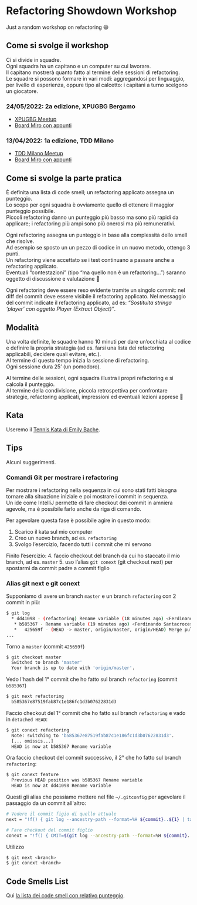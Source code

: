 # Refactoring Showdown Workshop
Just a random workshop on refactoring 😄

## Come si svolge il workshop
Ci si divide in squadre.  
Ogni squadra ha un capitano e un computer su cui lavorare.  
Il capitano mostrerà quanto fatto al termine delle sessioni di refactoring.  
Le squadre si possono formare in vari modi: aggregandosi per linguaggio, per livello di esperienza, oppure tipo al calcetto: i capitani a turno scelgono un giocatore.  
### 24/05/2022: 2a edizione, XPUGBG Bergamo
- [XPUGBG Meetup](https://www.meetup.com/it-IT/xpugbg/events/285713930/)
- [Board Miro con appunti](https://miro.com/app/board/uXjVOyETY8s=/)
### 13/04/2022: 1a edizione, TDD Milano
- [TDD Milano Meetup](https://www.meetup.com/it-IT/TDD-Milano/events/284995543/)
- [Board Miro con appunti](https://miro.com/app/board/uXjVO9UHkwY=/)
## Come si svolge la parte pratica
È definita una lista di code smell; un refactoring applicato assegna un punteggio.  
Lo scopo per ogni squadra è ovviamente quello di ottenere il maggior punteggio possibile.  
Piccoli refactoring danno un punteggio più basso ma sono più rapidi da applicare; i refactoring più ampi sono più onerosi ma più remunerativi.  
  
Ogni refactoring assegna un punteggio in base alla complessità dello smell che risolve.  
Ad esempio se sposto un un pezzo di codice in un nuovo metodo, ottengo 3 punti.  
Un refactoring viene accettato se i test continuano a passare anche a refactoring applicato.  
Eventuali “contestazioni” (tipo “ma quello non è un refactoring…”) saranno oggetto di discussione e valutazione 🙂  

Ogni refactoring deve essere reso evidente tramite un singolo commit: nel diff del commit deve essere visibile il refactoring applicato. Nel messaggio del commit indicate il refactoring applicato, ad es: _“Sostituita stringa ‘player’ con oggetto Player (Extract Object)”_.  

## Modalità
Una volta definite, le squadre hanno 10 minuti per dare un’occhiata al codice e definire la propria strategia (ad es. farsi una lista dei refactoring applicabili, decidere quali evitare, etc.).  
Al termine di questo tempo inizia la sessione di refactoring.  
Ogni sessione dura 25’ (un pomodoro).  

Al termine delle sessioni, ogni squadra illustra i propri refactoring e si calcola il punteggio.  
Al termine della condivisione, piccola retrospettiva per confrontare strategie, refactoring applicati, impressioni ed eventuali lezioni apprese 🙂  

## Kata
Useremo il [Tennis Kata di Emily Bache](https://github.com/emilybache/Tennis-Refactoring-Kata).  

## Tips
Alcuni suggerimenti.

### Comandi Git per mostrare i refactoring
Per mostrare i refactoring nella sequenza in cui sono stati fatti bisogna tornare alla situazione iniziale e poi mostrare i commit in sequenza.  
Un ide come IntelliJ permette di fare checkout dei commit in amniera agevole, ma è possibile farlo anche da riga di comando.  

Per agevolare questa fase è possibile agire in questo modo:

1. Scarico il kata sul mio computer
2. Creo un nuovo branch, ad es. `refactoring`
3. Svolgo l’esercizio, facendo tutti i commit che mi servono

Finito l’esercizio:
4. faccio checkout del branch da cui ho staccato il mio branch, ad es. `master`
5. uso l’alias `git conext` (git checkout next) per spostarmi da commit padre a commit figlio


###  Alias git next e git conext

Supponiamo di avere un branch `master` e un branch `refactoring` con 2 commit in più:

~~~sh
$ git log
  * dd41098 - (refactoring) Rename variable (18 minutes ago) <Ferdinando Santacroce>
   * b585367 - Rename variable (19 minutes ago) <Ferdinando Santacroce>
   *   425659f - (HEAD -> master, origin/master, origin/HEAD) Merge pull request #88 from mobmentalityshow/main (5 weeks ago) <Emily Bache>
...
~~~

Torno a `master` (commit `425659f`)
~~~sh
$ git checkout master
  Switched to branch 'master'
  Your branch is up to date with 'origin/master'.
~~~

Vedo l'hash del 1° commit che ho fatto sul branch `refactoring` (commit `b585367`)
~~~sh
$ git next refactoring
  b585367e87519fab87c1e186fc1d3b07622831d3
~~~

Faccio checkout del 1° commit che ho fatto sul branch `refactoring` e vado in `detached HEAD`:
~~~sh
$ git conext refactoring
  Note: switching to 'b585367e87519fab87c1e186fc1d3b07622831d3'.
  [... omissis...]
  HEAD is now at b585367 Rename variable
~~~

Ora faccio checkout del commit successivo, il 2° che ho fatto sul branch `refactoring`:
~~~sh
$ git conext feature
  Previous HEAD position was b585367 Rename variable
  HEAD is now at dd41098 Rename variable
~~~


Questi gli alias che possiamo mettere nel file `~/.gitconfig` per agevolare il passaggio da un commit all'altro:
~~~sh
# Vedere il commit figio di quello attuale
next = "!f() { git log --ancestry-path --format=%H ${commit}..${1} | tail -1; }; f"

# Fare checkout del commit figlio
conext = "!f() { CMIT=$(git log --ancestry-path --format=%H ${commit}..${1} | tail -1) && git checkout $CMIT; }; f"
~~~

Utilizzo
~~~sh
$ git next <branch>
$ git conext <branch>
~~~


## Code Smells List
Qui [la lista dei code smell con relativo punteggio](https://docs.google.com/spreadsheets/d/1O4HLWJh111gFNJ-A_nBaak8fLH8eVRCq/).  
